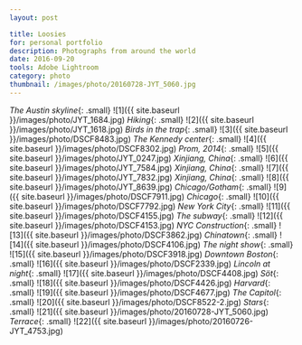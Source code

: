 ```yaml
---
layout: post

title: Loosies
for: personal portfolio
description: Photographs from around the world
date: 2016-09-20
tools: Adobe Lightroom
category: photo
thumbnail: /images/photo/20160728-JYT_5060.jpg
---
```


_The Austin skyline_{: .small}
![1]({{ site.baseurl }}/images/photo/JYT_1684.jpg)
_Hiking_{: .small}
![2]({{ site.baseurl }}/images/photo/JYT_1618.jpg)
_Birds in the trap_{: .small}
![3]({{ site.baseurl }}/images/photo/DSCF8483.jpg)
_The Kennedy center_{: .small}
![4]({{ site.baseurl }}/images/photo/DSCF8302.jpg)
_Prom, 2014_{: .small}
![5]({{ site.baseurl }}/images/photo/JYT_0247.jpg)
_Xinjiang, China_{: .small}
![6]({{ site.baseurl }}/images/photo/JYT_7584.jpg)
_Xinjiang, China_{: .small}
![7]({{ site.baseurl }}/images/photo/JYT_7832.jpg)
_Xinjiang, China_{: .small}
![8]({{ site.baseurl }}/images/photo/JYT_8639.jpg)
_Chicago/Gotham_{: .small}
![9]({{ site.baseurl }}/images/photo/DSCF7911.jpg)
_Chicago_{: .small}
![10]({{ site.baseurl }}/images/photo/DSCF7792.jpg)
_New York City_{: .small}
![11]({{ site.baseurl }}/images/photo/DSCF4155.jpg)
_The subway_{: .small}
![12]({{ site.baseurl }}/images/photo/DSCF4153.jpg)
_NYC Construction_{: .small}
![13]({{ site.baseurl }}/images/photo/DSCF3862.jpg)
_Chinatown_{: .small}
![14]({{ site.baseurl }}/images/photo/DSCF4106.jpg)
_The night show_{: .small}
![15]({{ site.baseurl }}/images/photo/DSCF3918.jpg)
_Downtown Boston_{: .small}
![16]({{ site.baseurl }}/images/photo/DSCF2339.jpg)
_Lincoln at night_{: .small}
![17]({{ site.baseurl }}/images/photo/DSCF4408.jpg)
_Söt_{: .small}
![18]({{ site.baseurl }}/images/photo/DSCF4426.jpg)
_Harvard_{: .small}
![19]({{ site.baseurl }}/images/photo/DSCF4677.jpg)
_The Capitol_{: .small}
![20]({{ site.baseurl }}/images/photo/DSCF8522-2.jpg)
_Stars_{: .small}
![21]({{ site.baseurl }}/images/photo/20160728-JYT_5060.jpg)
_Terrace_{: .small}
![22]({{ site.baseurl }}/images/photo/20160726-JYT_4753.jpg)